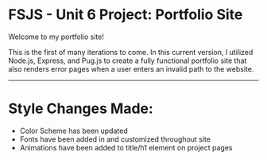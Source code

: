 
# FSJS - Unit 6 Project: Portfolio Site

Welcome to my portfolio site! 

This is the first of many iterations to come. In this current version, I utilized Node.js, Express, and Pug.js to create a fully functional portfolio site that also renders error pages when a user enters an invalid path to the website. 


***

# Style Changes Made: 

- Color Scheme has been updated 
- Fonts have been added in and customized throughout site
- Animations have been added to title/h1 element on project pages